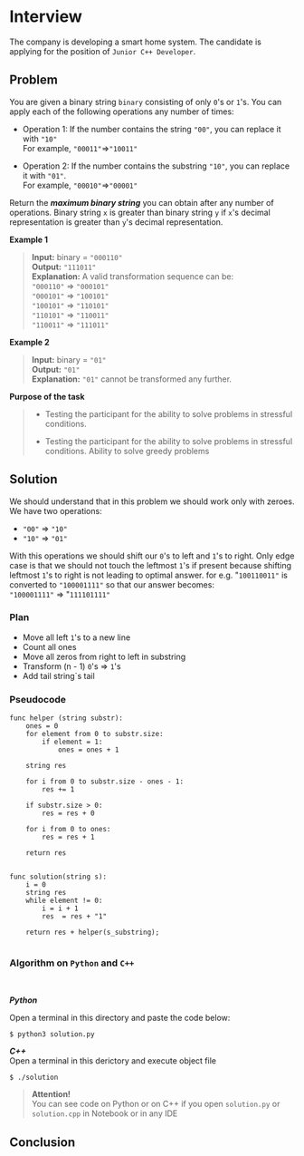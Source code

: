 # Interview 

The company is developing a smart home system. The candidate is applying for the position of `Junior C++ Developer`.

## Problem

You are given a binary string `binary` consisting of only `0`'s or `1`'s. You can apply each of the following operations any number of times:

* Operation 1: If the number contains the string `"00"`, you can replace it with `"10"`<br>
For example, `"00011"`&rArr;`"10011"`

* Operation 2: If the number contains the substring `"10"`, you can replace it with `"01"`. <br>
For example, `"00010"`&rArr;`"00001"`

Return the ***maximum binary string*** you can obtain after any number of operations. Binary string `x` is greater than binary string `y` if `x`'s decimal representation is greater than `y`'s decimal representation.

**Example 1**

> **Input:** binary = `"000110"` <br>
**Output:** `"111011"`<br>
**Explanation:** A valid transformation sequence can be:<br>
`"000110"` &rArr; `"000101"` <br>
`"000101"` &rArr; `"100101"` <br>
`"100101"` &rArr; `"110101"` <br>
`"110101"` &rArr; `"110011"` <br>
`"110011"` &rArr; `"111011"`
>

**Example 2**
>**Input:** binary = `"01"`<br>
**Output:** `"01"`<br>
**Explanation:** `"01"` cannot be transformed any further.<br>

**Purpose of the task**<br>
>* Testing the participant for the ability to solve problems in stressful conditions. 
>
> * Testing the participant for the ability to solve problems in stressful conditions. Ability to solve greedy problems
>

## Solution 

We should understand that in this problem we should work only with zeroes. We have two operations: 
* `"00"` &rArr; `"10"`
* `"10"` &rArr; `"01"`

With this operations we should shift our `0`'s to left and `1`'s to right. Only edge case is that we should not touch the leftmost `1`'s if present because shifting leftmost `1`'s to right is not leading to optimal answer. for e.g. "`100110011"` is converted to `"100001111"` so that our answer becomes: <br>
`"100001111"` &rArr;  "`111101111"`

### Plan
* Move all left `1`'s to a new line
* Count all ones
* Move all zeros from right to left in substring
* Transform (n - 1) `0`'s &rArr; `1`'s
* Add tail string`s tail


### Pseudocode
```
func helper (string substr):
    ones = 0
    for element from 0 to substr.size:
        if element = 1: 
            ones = ones + 1
    
    string res

    for i from 0 to substr.size - ones - 1:
        res += 1

    if substr.size > 0:
        res = res + 0

    for i from 0 to ones:
        res = res + 1
    
    return res


func solution(string s):
    i = 0
    string res
    while element != 0:
        i = i + 1
        res  = res + "1"
    
    return res + helper(s_substring);
    
```
### Algorithm on `Python` and `C++`
<br>

***Python***

Open a terminal in this directory and paste the code below:

```
$ python3 solution.py
```


***C++*** <br>
Open a terminal in this derictory and execute object file

```
$ ./solution
```

>**Attention!**<br>
You can see code on Python or on C++ if you open `solution.py` or `solution.cpp` in Notebook or in any IDE


## Conclusion 